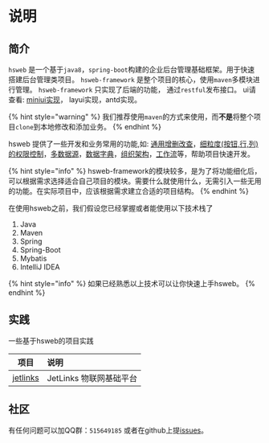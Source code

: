 # 说明

## 简介

`hsweb` 是一个基于`java8`，`spring-boot`构建的企业后台管理基础框架。用于快速搭建后台管理类项目。 `hsweb-framework` 是整个项目的核心，使用`maven`多模块进行管理。 `hsweb-framework` 只实现了后端的功能， 通过`restful`发布接口。 ui请查看: [miniui实现](https://github.com/hs-web/hsweb3-demo)， layui实现，antd实现。

{% hint style="warning" %}
我们推荐使用`maven`的方式来使用，而**不是**将整个项目`clone`到本地修改和添加业务。
{% endhint %}

hsweb 提供了一些开发和业务常用的功能,如: [通用增删改查](zeng-shan-gai-cha/tong-yong-crud.md)，[细粒度\(按钮,行,列\)的权限控制](quan-xian-kong-zhi/)，[多数据源](duo-shu-ju-yuan/)，[数据字典](ye-wu-gong-neng/shu-ju-zi-dian.md)，[组织架构](ye-wu-gong-neng/zu-zhi-jia-gou.md)，[工作流](ye-wu-gong-neng/gong-zuo-liu.md)等，帮助项目快速开发。

{% hint style="info" %}
hsweb-framework的模块较多，是为了将功能细化后，可以根据需求选择适合自己项目的模块。需要什么就使用什么，无需引入一些无用的功能。在实际项目中，应该根据需求建立合适的项目结构。
{% endhint %}

在使用hsweb之前，我们假设您已经掌握或者能使用以下技术栈了

1. Java
2. Maven
3. Spring
4. Spring-Boot
5. Mybatis
6. IntelliJ IDEA

{% hint style="info" %}
如果已经熟悉以上技术可以让你快速上手hsweb。
{% endhint %}

## 实践

一些基于hsweb的项目实践

| 项目 | 说明 |
| :---: | :--- |
| [jetlinks](https://github.com/jetlinks/jetlinks-community) | JetLinks 物联网基础平台 |

## 社区

有任何问题可以加QQ群：`515649185` 或者在github上提[issues](https://github.com/hs-web/hsweb-framework/issues)。

